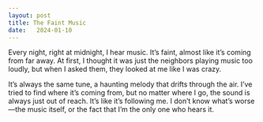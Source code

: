 ```yaml
---
layout: post
title: The Faint Music
date:   2024-01-10
---
```


Every night, right at midnight, I hear music. It’s faint, almost like it’s coming from far away. At first, I thought it was just the neighbors playing music too loudly, but when I asked them, they looked at me like I was crazy. 

It’s always the same tune, a haunting melody that drifts through the air. I’ve tried to find where it’s coming from, but no matter where I go, the sound is always just out of reach. It’s like it’s following me. I don’t know what’s worse—the music itself, or the fact that I’m the only one who hears it.
